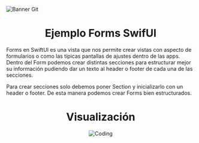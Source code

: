 ![Banner Git](https://i.postimg.cc/V65PfMbC/fondo-romn.png)
<h1 align="center">Ejemplo Forms SwifUI</h1>
Forms en SwiftUI es una vista que nos permite crear vistas con aspecto de formularios o como las típicas pantallas de ajustes dentro de las apps.
Dentro del Form podemos crear distintas secciones para estructurar mejor su información pudiendo dar un texto al header o footer de cada una de las secciones.

Para crear secciones solo debemos poner Section y inicializarlo con un header o footer. De esta manera podemos crear Forms bien estructurados.

<h1 align="center">Visualización</h1>

<p align="center">
  <img align="center" alt="Coding" src="https://i.postimg.cc/B6yb4JtJ/Simulator-Screen-Shot-i-Phone-11-2022-08-07-at-17-40-36-iphone12black-portrait.png"> 
</p>


